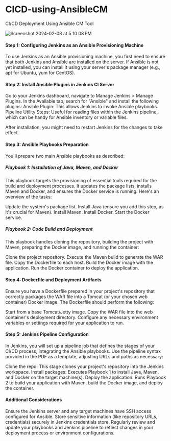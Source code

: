# CICD-using-AnsibleCM
CI/CD Deployment Using Ansible CM Tool

![Screenshot 2024-02-08 at 5 10 08 PM](https://github.com/zubujams/CICD-using-AnsibleCM/assets/52971863/46baa38b-072c-4a52-bb4e-ab9d5f3848b3)

#### Step 1: Configuring Jenkins as an Ansible Provisioning Machine
To use Jenkins as an Ansible provisioning machine, you first need to ensure that both Jenkins and Ansible are installed on the server. If Ansible is not yet installed, you can install it using your server's package manager (e.g., apt for Ubuntu, yum for CentOS).

#### Step 2: Install Ansible Plugins in Jenkins CI Server
Go to your Jenkins dashboard, navigate to Manage Jenkins > Manage Plugins.
In the Available tab, search for "Ansible" and install the following plugins:
Ansible Plugin: This allows Jenkins to invoke Ansible playbooks.
Pipeline Utility Steps: Useful for reading files within the Jenkins pipeline, which can be handy for Ansible inventory or variable files.

After installation, you might need to restart Jenkins for the changes to take effect.

#### Step 3: Ansible Playbooks Preparation
You'll prepare two main Ansible playbooks as described:

##### Playbook 1: Installation of Java, Maven, and Docker
This playbook targets the provisioning of essential tools required for the build and deployment processes. It updates the package lists, installs Maven and Docker, and ensures the Docker service is running. Here's an overview of the tasks:

Update the system's package list.
Install Java (ensure you add this step, as it's crucial for Maven).
Install Maven.
Install Docker.
Start the Docker service.

##### Playbook 2: Code Build and Deployment
This playbook handles cloning the repository, building the project with Maven, preparing the Docker image, and running the container:

Clone the project repository.
Execute the Maven build to generate the WAR file.
Copy the Dockerfile to each host.
Build the Docker image with the application.
Run the Docker container to deploy the application.

#### Step 4: Dockerfile and Deployment Artifacts
Ensure you have a Dockerfile prepared in your project's repository that correctly packages the WAR file into a Tomcat (or your chosen web container) Docker image. The Dockerfile should perform the following:

Start from a base Tomcat/Jetty image.
Copy the WAR file into the web container's deployment directory.
Configure any necessary environment variables or settings required for your application to run.

#### Step 5: Jenkins Pipeline Configuration
In Jenkins, you will set up a pipeline job that defines the stages of your CI/CD process, integrating the Ansible playbooks. Use the pipeline syntax provided in the PDF as a template, adjusting URLs and paths as necessary:

Clone the repo: This stage clones your project's repository into the Jenkins workspace.
Install packages: Executes Playbook 1 to install Java, Maven, and Docker on the target machine(s).
Deploy the application: Runs Playbook 2 to build your application with Maven, build the Docker image, and deploy the container.

#### Additional Considerations 
Ensure the Jenkins server and any target machines have SSH access configured for Ansible.
Store sensitive information (like repository URLs, credentials) securely in Jenkins credentials store.
Regularly review and update your playbooks and Jenkins pipeline to reflect changes in your deployment process or environment configurations.
